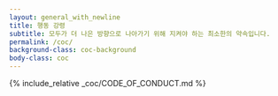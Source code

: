 ```yaml
---
layout: general_with_newline
title: 행동 강령
subtitle: 모두가 더 나은 방향으로 나아가기 위해 지켜야 하는 최소한의 약속입니다.
permalink: /coc/
background-class: coc-background
body-class: coc
---
```


{% include_relative _coc/CODE_OF_CONDUCT.md %}